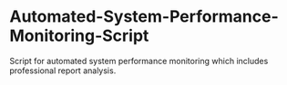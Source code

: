 # Automated-System-Performance-Monitoring-Script
Script for automated system performance monitoring which includes professional report analysis.
